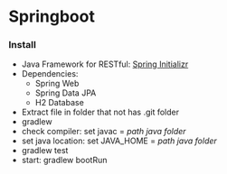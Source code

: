 # Springboot

### Install
* Java Framework for RESTful: [Spring Initializr](https://start.spring.io/)
* Dependencies: 
    - Spring Web
    - Spring Data JPA
    - H2 Database
* Extract file in folder that not has .git folder
* gradlew
* check compiler: set javac = *path java folder* 
* set java location: set JAVA_HOME = *path java folder*
* gradlew test
* start: gradlew bootRun